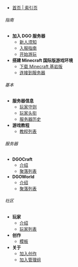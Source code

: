 <!-- docs/_sidebar.md -->

  - [首页 | 索引页](index.md)

###### 指南

  - **加入 DGO 服务器**
    - [新人须知](guide/join/notice.md)
    - [入服指南](guide/join/guide.md)
    - [开始游玩](guide/join/started.md)
  - **搭建 Minecraft 国际版游戏环境**
    - [下载 Minecraft 基岩版](guide/international/download.md)
    - [连接到服务器](guide/international/linkServer.md)

###### 基本

  - **服务器信息**
    - [玩家守则](basic/information/rules.md)
    - [玩家头衔](basic/information/playerTitle.md)
    - [服务器历史](basic/information/DGOHistory.md) 
  - **游戏教程**
    - [教程列表](basic/tutorial/list.md) 

###### 服务器

  - **DGOCraft**
    - [介绍](server/dgoCraft/introduce.md)
    - [聚落列表](server/dgoCraft/list.md)
  - **DGOWorld**
    - [介绍](server/dgoWorld/introduce.md)
    - [聚落列表](server/dgoWorld/list.md)

###### 社区

  - **玩家** 
    - [介绍](community/player/introduce.md)
    - [玩家列表](community/player/list.md)
  - **创作**
    - [模板](community/creation/template.md)
  - **关于**
    - [加入创作](community/about/joinCreation.md)
    - [加入管理组](community/about/joinManagement.md)
